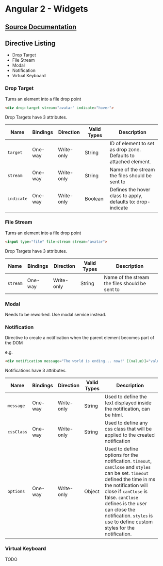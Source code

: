 
# Angular 2 - Widgets

## [Source Documentation](../README.md)

## Directive Listing
- Drop Target
- File Stream
- Modal
- Notification
- Virtual Keyboard

### Drop Target

Turns an element into a file drop point

```html
<div drop-target stream="avatar" indicate="hover">
```

Drop Targets have 3 attributes.

Name      | Bindings | Direction   | Valid Types | Description
----------|----------|-------------|-------------|------------
`target`  | One-way  | Write-only  | String   | ID of element to set as drop zone. Defaults to attached element.
`stream`  | One-way  | Write-only  | String   | Name of the stream the files should be sent to
`indicate`| One-way  | Write-only  | Boolean  | Defines the hover class to apply, defaults to: drop-indicate

### File Stream

Turns an element into a file drop point

```html
<input type="file" file-stream stream="avatar">
```

Drop Targets have 3 attributes.

Name      | Bindings | Direction   | Valid Types | Description
----------|----------|-------------|-------------|------------
`stream`  | One-way  | Write-only  | String   | Name of the stream the files should be sent to

### Modal

Needs to be reworked. Use modal service instead.

### Notification

Directive to create a notification when the parent element becomes part of the DOM

e.g.
```html
<div notification message="The world is ending... now!" [(value)]="value"></btn-toggle>
```

Notifications have 3 attributes.

Name | Bindings | Direction | Valid Types | Description
-----|----------|-----------|-------------|------------
`message` | One-way | Write-only | String  | Used to define the text displayed inside the notification, can be html.
`cssClass`| One-way | Write-only | String  | Used to define any css class that will be applied to the created notification
`options` | One-way | Write-only | Object  | Used to define options for the notification. `timeout`, `canClose` and `styles` can be set. `timeout` defined the time in ms the notification will close if `canClose` is false. `canClose` defines is the user can close the notification. `styles` is use to define custom styles for the notification.

### Virtual Keyboard

TODO